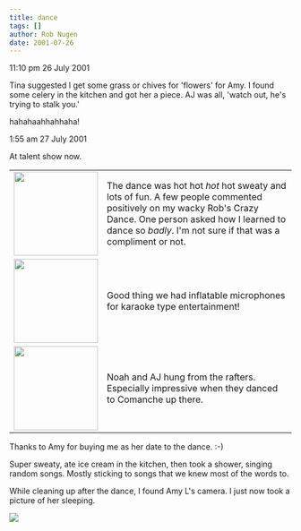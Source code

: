 ```yaml
---
title: dance
tags: []
author: Rob Nugen
date: 2001-07-26
---
```


<p class=date>11:10 pm 26 July 2001</p>

<p>Tina suggested I get some grass or chives for
'flowers' for Amy.  I found some celery in the kitchen
and got her a piece.  AJ was all, 'watch out, he's
trying to stalk you.'</p>

<p>hahahaahhahhaha!</p>

<p class=date>1:55 am 27 July 2001</p>

<p>At talent show now.</p>

<p><table border=0><tr><td><a href="/images/YRUU/SWUUSI2001/BrynVessy.jpg"><img
src="/images/YRUU/SWUUSI2001/BrynVessy.jpg" width=150></a></td><td>
The dance was hot hot <em>hot</em> hot sweaty and
lots of fun.  A few people commented positively on my
wacky Rob's Crazy Dance.  One person asked how I
learned to dance so <em>badly</em>.  I'm not sure if
that was a compliment or not.</td></tr>

<tr><td><a href="/images/YRUU/SWUUSI2001/MattTJjasperScottieNoah.jpg"><img
src="/images/YRUU/SWUUSI2001/MattTJjasperScottieNoah.jpg" width=150></a></td><td>
Good thing we had inflatable microphones for karaoke type entertainment!</td></tr>

<tr><td align=right><a href="/images/YRUU/SWUUSI2001/LauraNoahAmyAJ.jpg"><img
src="/images/YRUU/SWUUSI2001/LauraNoahAmyAJ.jpg" height=150></a></td><td> Noah and AJ
hung from the rafters.  Especially impressive when they danced to
Comanche up there.</td></tr></table></p>

<p>Thanks to Amy for buying me as her date to the
dance.  :-)</p>

<p>Super sweaty, ate ice cream in the kitchen, then
took a shower, singing random songs.  Mostly sticking
to songs that we knew most of the words to.</p>

<p>While cleaning up after the dance, I found Amy L's
camera.  I just now took a picture of her
sleeping.</p>

<p><img src="/images/rob/wL-ROB.gif"/></p>
